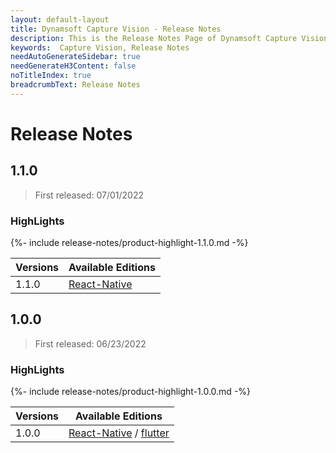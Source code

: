 ```yaml
---
layout: default-layout
title: Dynamsoft Capture Vision - Release Notes
description: This is the Release Notes Page of Dynamsoft Capture Vision.
keywords:  Capture Vision, Release Notes
needAutoGenerateSidebar: true
needGenerateH3Content: false
noTitleIndex: true
breadcrumbText: Release Notes
---
```


# Release Notes

## 1.1.0

> First released: 07/01/2022

### HighLights

{%- include release-notes/product-highlight-1.1.0.md -%}

| Versions | Available Editions |
| -------- | ------------------ |
| 1.1.0 | [React-Native]({{site.rn-release-notes}}rn-1.html#110-07012022) |

## 1.0.0

> First released: 06/23/2022

### HighLights

{%- include release-notes/product-highlight-1.0.0.md -%}

| Versions | Available Editions |
| -------- | ------------------ |
| 1.0.0 | [React-Native]({{site.rn-release-notes}}rn-1.html#100-06232022) / [flutter]({{site.flutter-release-notes}}flutter-1.html#100-07122022) |
